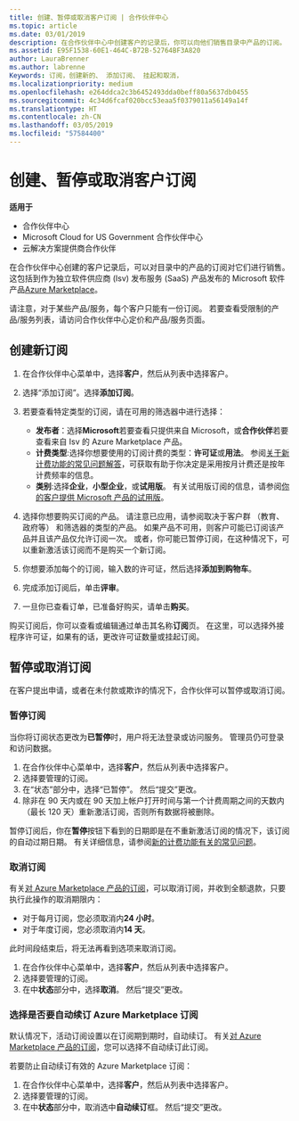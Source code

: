 ```yaml
---
title: 创建、暂停或取消客户订阅 | 合作伙伴中心
ms.topic: article
ms.date: 03/01/2019
description: 在合作伙伴中心中创建客户的记录后，你可以向他们销售目录中产品的订阅。
ms.assetid: E95F1538-60E1-464C-B72B-52764BF3A820
author: LauraBrenner
ms.author: labrenne
Keywords: 订阅，创建新的、 添加订阅、 挂起和取消，
ms.localizationpriority: medium
ms.openlocfilehash: e264ddca2c3b6452493dda0beff80a5637db0455
ms.sourcegitcommit: 4c34d6fcaf020bcc53eaa5f0379011a56149a14f
ms.translationtype: HT
ms.contentlocale: zh-CN
ms.lasthandoff: 03/05/2019
ms.locfileid: "57584400"
---
```

# <a name="create-suspend-or-cancel-customer-subscriptions"></a>创建、暂停或取消客户订阅

**适用于**

-  合作伙伴中心
-  Microsoft Cloud for US Government 合作伙伴中心
-  云解决方案提供商合作伙伴

在合作伙伴中心创建的客户记录后，可以对目录中的产品的订阅对它们进行销售。 这包括到作为独立软件供应商 (Isv) 发布服务 (SaaS) 产品发布的 Microsoft 软件产品[Azure Marketplace](https://azuremarketplace.microsoft.com/marketplace)。 

请注意，对于某些产品/服务，每个客户只能有一份订阅。 若要查看受限制的产品/服务列表，请访问合作伙伴中心定价和产品/服务页面。 


## <a name="create-a-new-subscription"></a>创建新订阅

1. 在合作伙伴中心菜单中，选择**客户**，然后从列表中选择客户。

2. 选择“添加订阅”。选择**添加订阅**。

3. 若要查看特定类型的订阅，请在可用的筛选器中进行选择：
   - **发布者**：选择**Microsoft**若要查看只提供来自 Microsoft，或**合作伙伴**若要查看来自 Isv 的 Azure Marketplace 产品。
   - **计费类型**:选择你想要使用的订阅计费的类型：**许可证**或**用法**。 参阅[关于新计费功能的常见问题解答](faq-about-new-billing-features.md)，可获取有助于你决定是采用按月计费还是按年计费频率的信息。
   - **类别**:选择**企业**，**小型企业**，或**试用版**。 有关试用版订阅的信息，请参阅[你的客户提供 Microsoft 产品的试用版](offer-your-customers-trials-of-microsoft-products.md)。

4. 选择你想要购买订阅的产品。 请注意已应用，请参阅取决于客户群 （教育、 政府等） 和筛选器的类型的产品。 如果产品不可用，则客户可能已订阅该产品并且该产品仅允许订阅一次。 或者，你可能已暂停订阅，在这种情况下，可以重新激活该订阅而不是购买一个新订阅。

5. 你想要添加每个的订阅，输入数的许可证，然后选择**添加到购物车**。

6. 完成添加订阅后，单击**评审**。

7. 一旦你已查看订单，已准备好购买，请单击**购买**。

购买订阅后，你可以查看或编辑通过单击其名称**订阅**页。 在这里，可以选择外接程序许可证，如果有的话，更改许可证数量或挂起订阅。


## <a name="suspend-or-cancel-a-subscription"></a>暂停或取消订阅

在客户提出申请，或者在未付款或欺诈的情况下，合作伙伴可以暂停或取消订阅。

### <a name="suspend-a-subscription"></a>暂停订阅

当你将订阅状态更改为**已暂停**时，用户将无法登录或访问服务。 管理员仍可登录和访问数据。

1.  在合作伙伴中心菜单中，选择**客户**，然后从列表中选择客户。
2.  选择要管理的订阅。
3.  在“状态”部分中，选择“已暂停”。 然后“提交”更改。
4.  除非在 90 天内或在 90 天加上帐户打开时间与第一个计费周期之间的天数内（最长 120 天）重新激活订阅，否则所有数据将被删除。

暂停订阅后，你在**暂停**按钮下看到的日期即是在不重新激活订阅的情况下，该订阅的自动过期日期。 有关详细信息，请参阅[新的计费功能有关的常见问题](faq-about-new-billing-features.md)。

### <a name="cancel-a-subscription"></a>取消订阅

有关[对 Azure Marketplace 产品的订阅](sell-marketplace-products.md)，可以取消订阅，并收到全额退款，只要执行此操作的取消期限内： 

- 对于每月订阅，您必须取消内**24 小时**。
- 对于年度订阅，您必须取消内**14 天**。

此时间段结束后，将无法再看到选项来取消订阅。

1.  在合作伙伴中心菜单中，选择**客户**，然后从列表中选择客户。
2.  选择要管理的订阅。
3.  在中**状态**部分中，选择**取消**。 然后“提交”更改。

### <a name="choose-whether-to-automatically-renew-an-azure-marketplace-subscription"></a>选择是否要自动续订 Azure Marketplace 订阅

默认情况下，活动订阅设置以在订阅期到期时，自动续订。 有关[对 Azure Marketplace 产品的订阅](sell-marketplace-products.md)，您可以选择不自动续订此订阅。

若要防止自动续订有效的 Azure Marketplace 订阅：

1.  在合作伙伴中心菜单中，选择**客户**，然后从列表中选择客户。
2.  选择要管理的订阅。
3.  在中**状态**部分中，取消选中**自动续订**框。 然后“提交”更改。


 



